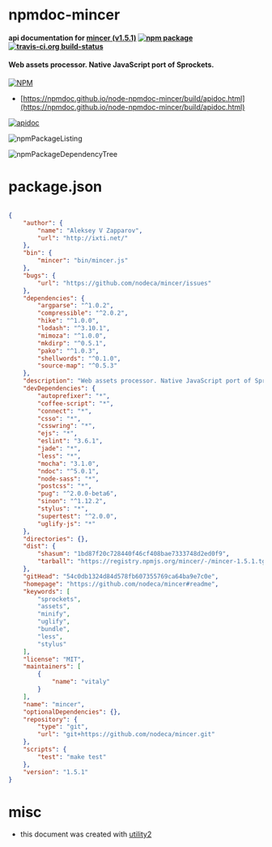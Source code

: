 # npmdoc-mincer

#### api documentation for  [mincer (v1.5.1)](https://github.com/nodeca/mincer#readme)  [![npm package](https://img.shields.io/npm/v/npmdoc-mincer.svg?style=flat-square)](https://www.npmjs.org/package/npmdoc-mincer) [![travis-ci.org build-status](https://api.travis-ci.org/npmdoc/node-npmdoc-mincer.svg)](https://travis-ci.org/npmdoc/node-npmdoc-mincer)

#### Web assets processor. Native JavaScript port of Sprockets.

[![NPM](https://nodei.co/npm/mincer.png?downloads=true&downloadRank=true&stars=true)](https://www.npmjs.com/package/mincer)

- [https://npmdoc.github.io/node-npmdoc-mincer/build/apidoc.html](https://npmdoc.github.io/node-npmdoc-mincer/build/apidoc.html)

[![apidoc](https://npmdoc.github.io/node-npmdoc-mincer/build/screenCapture.buildCi.browser.%252Ftmp%252Fbuild%252Fapidoc.html.png)](https://npmdoc.github.io/node-npmdoc-mincer/build/apidoc.html)

![npmPackageListing](https://npmdoc.github.io/node-npmdoc-mincer/build/screenCapture.npmPackageListing.svg)

![npmPackageDependencyTree](https://npmdoc.github.io/node-npmdoc-mincer/build/screenCapture.npmPackageDependencyTree.svg)



# package.json

```json

{
    "author": {
        "name": "Aleksey V Zapparov",
        "url": "http://ixti.net/"
    },
    "bin": {
        "mincer": "bin/mincer.js"
    },
    "bugs": {
        "url": "https://github.com/nodeca/mincer/issues"
    },
    "dependencies": {
        "argparse": "^1.0.2",
        "compressible": "^2.0.2",
        "hike": "^1.0.0",
        "lodash": "^3.10.1",
        "mimoza": "^1.0.0",
        "mkdirp": "^0.5.1",
        "pako": "^1.0.3",
        "shellwords": "^0.1.0",
        "source-map": "^0.5.3"
    },
    "description": "Web assets processor. Native JavaScript port of Sprockets.",
    "devDependencies": {
        "autoprefixer": "*",
        "coffee-script": "*",
        "connect": "*",
        "csso": "*",
        "csswring": "*",
        "ejs": "*",
        "eslint": "3.6.1",
        "jade": "*",
        "less": "*",
        "mocha": "3.1.0",
        "ndoc": "^5.0.1",
        "node-sass": "*",
        "postcss": "*",
        "pug": "^2.0.0-beta6",
        "sinon": "^1.12.2",
        "stylus": "*",
        "supertest": "^2.0.0",
        "uglify-js": "*"
    },
    "directories": {},
    "dist": {
        "shasum": "1bd87f20c728440f46cf408bae7333748d2ed0f9",
        "tarball": "https://registry.npmjs.org/mincer/-/mincer-1.5.1.tgz"
    },
    "gitHead": "54c0db1324d84d578fb607355769ca64ba9e7c0e",
    "homepage": "https://github.com/nodeca/mincer#readme",
    "keywords": [
        "sprockets",
        "assets",
        "minify",
        "uglify",
        "bundle",
        "less",
        "stylus"
    ],
    "license": "MIT",
    "maintainers": [
        {
            "name": "vitaly"
        }
    ],
    "name": "mincer",
    "optionalDependencies": {},
    "repository": {
        "type": "git",
        "url": "git+https://github.com/nodeca/mincer.git"
    },
    "scripts": {
        "test": "make test"
    },
    "version": "1.5.1"
}
```



# misc
- this document was created with [utility2](https://github.com/kaizhu256/node-utility2)
